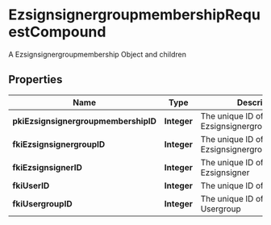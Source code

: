 

# EzsignsignergroupmembershipRequestCompound

A Ezsignsignergroupmembership Object and children

## Properties

| Name | Type | Description | Notes |
|------------ | ------------- | ------------- | -------------|
|**pkiEzsignsignergroupmembershipID** | **Integer** | The unique ID of the Ezsignsignergroupmembership |  [optional] |
|**fkiEzsignsignergroupID** | **Integer** | The unique ID of the Ezsignsignergroup |  |
|**fkiEzsignsignerID** | **Integer** | The unique ID of the Ezsignsigner |  |
|**fkiUserID** | **Integer** | The unique ID of the User |  |
|**fkiUsergroupID** | **Integer** | The unique ID of the Usergroup |  |



